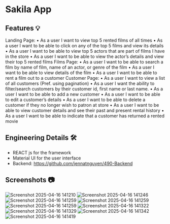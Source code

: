 # Sakila App

## Features 💡
Landing Page:
•    As a user I want to view top 5 rented films of all times
•    As a user I want to be able to click on any of the top 5 films and view its details
•    As a user I want to be able to view top 5 actors that are part of films I have in the store
•    As a user I want to be able to view the actor’s details and view their top 5 rented films
Films Page:
•    As a user I want to be able to search a film by name of film, name of an actor, or genre of the film
•    As a user I want to be able to view details of the film
•    As a user I want to be able to rent a film out to a customer
Customer Page:
•    As a user I want to view a list of all customers (Pref. using pagination)
•    As a user I want the ability to filter/search customers by their customer id, first name or last name.
•    As a user I want to be able to add a new customer
•    As a user I want to be able to edit a customer’s details
•    As a user I want to be able to delete a customer if they no longer wish to patron at store
•    As a user I want to be able to view customer details and see their past and present rental history
•    As a user I want to be able to indicate that a customer has returned a rented movie 

## Engineering Details 🛠️
- REACT js for the framework
- Material UI for the user interface
- Backend: https://github.com/jennatnguyen/490-Backend
  
## Screenshots 📷
![Screenshot 2025-04-16 141210](https://github.com/user-attachments/assets/a082cada-f995-4fcf-86c6-93ad27f1b2e0)
![Screenshot 2025-04-16 141246](https://github.com/user-attachments/assets/6ae94186-cebc-4f86-8644-5be7b0b2ad51)
![Screenshot 2025-04-16 141259](https://github.com/user-attachments/assets/80d91e9b-3e9d-4e41-bca5-62d785fefe49)
![Screenshot 2025-04-16 141259](https://github.com/user-attachments/assets/4fa998a1-cc99-4d9d-a231-d98cf500cd50)
![Screenshot 2025-04-16 141259](https://github.com/user-attachments/assets/95f0f85e-fad3-49b8-9016-8488d1c51476)
![Screenshot 2025-04-16 141322](https://github.com/user-attachments/assets/544715ee-6747-48e4-8b17-12e6898d5253)
![Screenshot 2025-04-16 141329](https://github.com/user-attachments/assets/48b9f050-64cf-452a-a9bc-1d9c62cacb0f)
![Screenshot 2025-04-16 141342](https://github.com/user-attachments/assets/6aee2caa-169b-4f25-bc7a-67e35ae856fe)
![Screenshot 2025-04-16 141419](https://github.com/user-attachments/assets/e3af2f81-f77a-419a-bac9-e620fe96d5a7)




